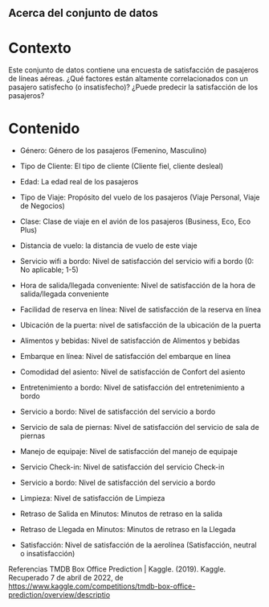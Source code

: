 ## Acerca del conjunto de datos
# Contexto
Este conjunto de datos contiene una encuesta de satisfacción de pasajeros de líneas aéreas. ¿Qué factores están altamente correlacionados con un pasajero satisfecho (o insatisfecho)? ¿Puede predecir la satisfacción de los pasajeros?

# Contenido
* Género: Género de los pasajeros (Femenino, Masculino)

* Tipo de Cliente: El tipo de cliente (Cliente fiel, cliente desleal)

* Edad: La edad real de los pasajeros

* Tipo de Viaje: Propósito del vuelo de los pasajeros (Viaje Personal, Viaje de Negocios)

* Clase: Clase de viaje en el avión de los pasajeros (Business, Eco, Eco Plus)

* Distancia de vuelo: la distancia de vuelo de este viaje

* Servicio wifi a bordo: Nivel de satisfacción del servicio wifi a bordo (0: No aplicable; 1-5)

* Hora de salida/llegada conveniente: Nivel de satisfacción de la hora de salida/llegada conveniente

* Facilidad de reserva en línea: Nivel de satisfacción de la reserva en línea

* Ubicación de la puerta: nivel de satisfacción de la ubicación de la puerta

* Alimentos y bebidas: Nivel de satisfacción de Alimentos y bebidas

* Embarque en línea: Nivel de satisfacción del embarque en línea

* Comodidad del asiento: Nivel de satisfacción de Confort del asiento

* Entretenimiento a bordo: Nivel de satisfacción del entretenimiento a bordo

* Servicio a bordo: Nivel de satisfacción del servicio a bordo

* Servicio de sala de piernas: Nivel de satisfacción del servicio de sala de piernas

* Manejo de equipaje: Nivel de satisfacción del manejo de equipaje

* Servicio Check-in: Nivel de satisfacción del servicio Check-in

* Servicio a bordo: Nivel de satisfacción del servicio a bordo

* Limpieza: Nivel de satisfacción de Limpieza

* Retraso de Salida en Minutos: Minutos de retraso en la salida

* Retraso de Llegada en Minutos: Minutos de retraso en la Llegada

* Satisfacción: Nivel de satisfacción de la aerolínea (Satisfacción, neutral o insatisfacción)

Referencias
TMDB Box Office Prediction | Kaggle. (2019). Kaggle. Recuperado 7 de abril de 2022, de https://www.kaggle.com/competitions/tmdb-box-office-prediction/overview/descriptio